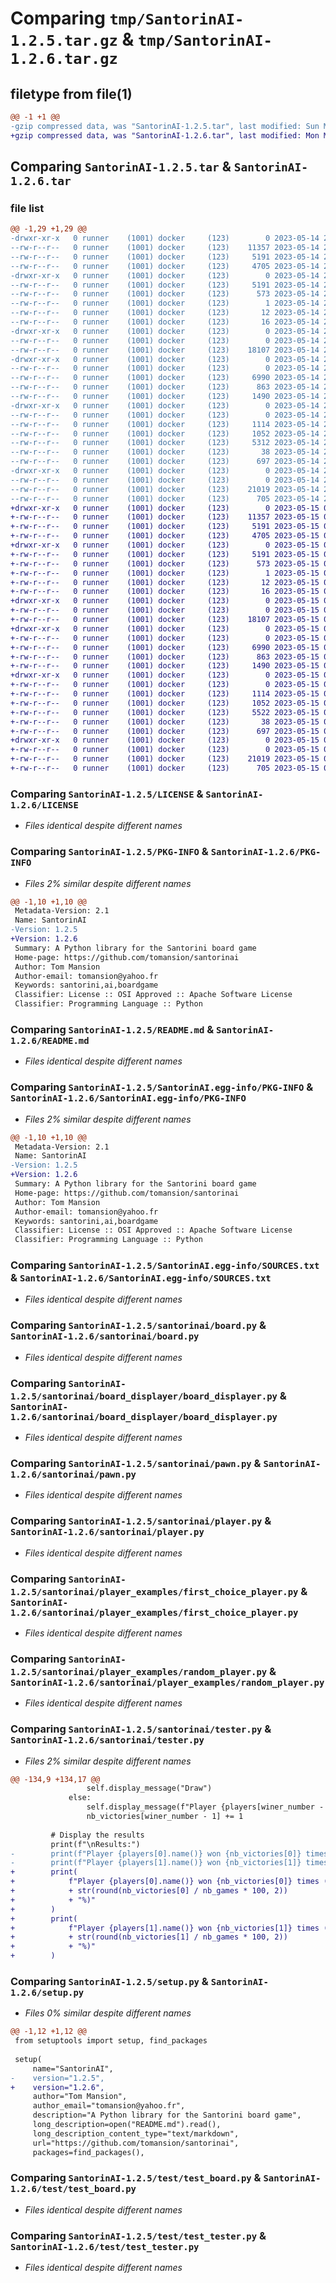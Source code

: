 # Comparing `tmp/SantorinAI-1.2.5.tar.gz` & `tmp/SantorinAI-1.2.6.tar.gz`

## filetype from file(1)

```diff
@@ -1 +1 @@
-gzip compressed data, was "SantorinAI-1.2.5.tar", last modified: Sun May 14 21:07:07 2023, max compression
+gzip compressed data, was "SantorinAI-1.2.6.tar", last modified: Mon May 15 07:26:41 2023, max compression
```

## Comparing `SantorinAI-1.2.5.tar` & `SantorinAI-1.2.6.tar`

### file list

```diff
@@ -1,29 +1,29 @@
-drwxr-xr-x   0 runner    (1001) docker     (123)        0 2023-05-14 21:07:07.165980 SantorinAI-1.2.5/
--rw-r--r--   0 runner    (1001) docker     (123)    11357 2023-05-14 21:06:56.000000 SantorinAI-1.2.5/LICENSE
--rw-r--r--   0 runner    (1001) docker     (123)     5191 2023-05-14 21:07:07.165980 SantorinAI-1.2.5/PKG-INFO
--rw-r--r--   0 runner    (1001) docker     (123)     4705 2023-05-14 21:06:56.000000 SantorinAI-1.2.5/README.md
-drwxr-xr-x   0 runner    (1001) docker     (123)        0 2023-05-14 21:07:07.161980 SantorinAI-1.2.5/SantorinAI.egg-info/
--rw-r--r--   0 runner    (1001) docker     (123)     5191 2023-05-14 21:07:07.000000 SantorinAI-1.2.5/SantorinAI.egg-info/PKG-INFO
--rw-r--r--   0 runner    (1001) docker     (123)      573 2023-05-14 21:07:07.000000 SantorinAI-1.2.5/SantorinAI.egg-info/SOURCES.txt
--rw-r--r--   0 runner    (1001) docker     (123)        1 2023-05-14 21:07:07.000000 SantorinAI-1.2.5/SantorinAI.egg-info/dependency_links.txt
--rw-r--r--   0 runner    (1001) docker     (123)       12 2023-05-14 21:07:07.000000 SantorinAI-1.2.5/SantorinAI.egg-info/requires.txt
--rw-r--r--   0 runner    (1001) docker     (123)       16 2023-05-14 21:07:07.000000 SantorinAI-1.2.5/SantorinAI.egg-info/top_level.txt
-drwxr-xr-x   0 runner    (1001) docker     (123)        0 2023-05-14 21:07:07.161980 SantorinAI-1.2.5/santorinai/
--rw-r--r--   0 runner    (1001) docker     (123)        0 2023-05-14 21:06:56.000000 SantorinAI-1.2.5/santorinai/__init__.py
--rw-r--r--   0 runner    (1001) docker     (123)    18107 2023-05-14 21:06:56.000000 SantorinAI-1.2.5/santorinai/board.py
-drwxr-xr-x   0 runner    (1001) docker     (123)        0 2023-05-14 21:07:07.161980 SantorinAI-1.2.5/santorinai/board_displayer/
--rw-r--r--   0 runner    (1001) docker     (123)        0 2023-05-14 21:06:56.000000 SantorinAI-1.2.5/santorinai/board_displayer/__init__.py
--rw-r--r--   0 runner    (1001) docker     (123)     6990 2023-05-14 21:06:56.000000 SantorinAI-1.2.5/santorinai/board_displayer/board_displayer.py
--rw-r--r--   0 runner    (1001) docker     (123)      863 2023-05-14 21:06:56.000000 SantorinAI-1.2.5/santorinai/pawn.py
--rw-r--r--   0 runner    (1001) docker     (123)     1490 2023-05-14 21:06:56.000000 SantorinAI-1.2.5/santorinai/player.py
-drwxr-xr-x   0 runner    (1001) docker     (123)        0 2023-05-14 21:07:07.161980 SantorinAI-1.2.5/santorinai/player_examples/
--rw-r--r--   0 runner    (1001) docker     (123)        0 2023-05-14 21:06:56.000000 SantorinAI-1.2.5/santorinai/player_examples/__init__.py
--rw-r--r--   0 runner    (1001) docker     (123)     1114 2023-05-14 21:06:56.000000 SantorinAI-1.2.5/santorinai/player_examples/first_choice_player.py
--rw-r--r--   0 runner    (1001) docker     (123)     1052 2023-05-14 21:06:56.000000 SantorinAI-1.2.5/santorinai/player_examples/random_player.py
--rw-r--r--   0 runner    (1001) docker     (123)     5312 2023-05-14 21:06:56.000000 SantorinAI-1.2.5/santorinai/tester.py
--rw-r--r--   0 runner    (1001) docker     (123)       38 2023-05-14 21:07:07.165980 SantorinAI-1.2.5/setup.cfg
--rw-r--r--   0 runner    (1001) docker     (123)      697 2023-05-14 21:06:56.000000 SantorinAI-1.2.5/setup.py
-drwxr-xr-x   0 runner    (1001) docker     (123)        0 2023-05-14 21:07:07.165980 SantorinAI-1.2.5/test/
--rw-r--r--   0 runner    (1001) docker     (123)        0 2023-05-14 21:06:56.000000 SantorinAI-1.2.5/test/__init__.py
--rw-r--r--   0 runner    (1001) docker     (123)    21019 2023-05-14 21:06:56.000000 SantorinAI-1.2.5/test/test_board.py
--rw-r--r--   0 runner    (1001) docker     (123)      705 2023-05-14 21:06:56.000000 SantorinAI-1.2.5/test/test_tester.py
+drwxr-xr-x   0 runner    (1001) docker     (123)        0 2023-05-15 07:26:41.389600 SantorinAI-1.2.6/
+-rw-r--r--   0 runner    (1001) docker     (123)    11357 2023-05-15 07:26:30.000000 SantorinAI-1.2.6/LICENSE
+-rw-r--r--   0 runner    (1001) docker     (123)     5191 2023-05-15 07:26:41.389600 SantorinAI-1.2.6/PKG-INFO
+-rw-r--r--   0 runner    (1001) docker     (123)     4705 2023-05-15 07:26:30.000000 SantorinAI-1.2.6/README.md
+drwxr-xr-x   0 runner    (1001) docker     (123)        0 2023-05-15 07:26:41.389600 SantorinAI-1.2.6/SantorinAI.egg-info/
+-rw-r--r--   0 runner    (1001) docker     (123)     5191 2023-05-15 07:26:41.000000 SantorinAI-1.2.6/SantorinAI.egg-info/PKG-INFO
+-rw-r--r--   0 runner    (1001) docker     (123)      573 2023-05-15 07:26:41.000000 SantorinAI-1.2.6/SantorinAI.egg-info/SOURCES.txt
+-rw-r--r--   0 runner    (1001) docker     (123)        1 2023-05-15 07:26:41.000000 SantorinAI-1.2.6/SantorinAI.egg-info/dependency_links.txt
+-rw-r--r--   0 runner    (1001) docker     (123)       12 2023-05-15 07:26:41.000000 SantorinAI-1.2.6/SantorinAI.egg-info/requires.txt
+-rw-r--r--   0 runner    (1001) docker     (123)       16 2023-05-15 07:26:41.000000 SantorinAI-1.2.6/SantorinAI.egg-info/top_level.txt
+drwxr-xr-x   0 runner    (1001) docker     (123)        0 2023-05-15 07:26:41.389600 SantorinAI-1.2.6/santorinai/
+-rw-r--r--   0 runner    (1001) docker     (123)        0 2023-05-15 07:26:30.000000 SantorinAI-1.2.6/santorinai/__init__.py
+-rw-r--r--   0 runner    (1001) docker     (123)    18107 2023-05-15 07:26:30.000000 SantorinAI-1.2.6/santorinai/board.py
+drwxr-xr-x   0 runner    (1001) docker     (123)        0 2023-05-15 07:26:41.389600 SantorinAI-1.2.6/santorinai/board_displayer/
+-rw-r--r--   0 runner    (1001) docker     (123)        0 2023-05-15 07:26:30.000000 SantorinAI-1.2.6/santorinai/board_displayer/__init__.py
+-rw-r--r--   0 runner    (1001) docker     (123)     6990 2023-05-15 07:26:30.000000 SantorinAI-1.2.6/santorinai/board_displayer/board_displayer.py
+-rw-r--r--   0 runner    (1001) docker     (123)      863 2023-05-15 07:26:30.000000 SantorinAI-1.2.6/santorinai/pawn.py
+-rw-r--r--   0 runner    (1001) docker     (123)     1490 2023-05-15 07:26:30.000000 SantorinAI-1.2.6/santorinai/player.py
+drwxr-xr-x   0 runner    (1001) docker     (123)        0 2023-05-15 07:26:41.389600 SantorinAI-1.2.6/santorinai/player_examples/
+-rw-r--r--   0 runner    (1001) docker     (123)        0 2023-05-15 07:26:30.000000 SantorinAI-1.2.6/santorinai/player_examples/__init__.py
+-rw-r--r--   0 runner    (1001) docker     (123)     1114 2023-05-15 07:26:30.000000 SantorinAI-1.2.6/santorinai/player_examples/first_choice_player.py
+-rw-r--r--   0 runner    (1001) docker     (123)     1052 2023-05-15 07:26:30.000000 SantorinAI-1.2.6/santorinai/player_examples/random_player.py
+-rw-r--r--   0 runner    (1001) docker     (123)     5522 2023-05-15 07:26:30.000000 SantorinAI-1.2.6/santorinai/tester.py
+-rw-r--r--   0 runner    (1001) docker     (123)       38 2023-05-15 07:26:41.389600 SantorinAI-1.2.6/setup.cfg
+-rw-r--r--   0 runner    (1001) docker     (123)      697 2023-05-15 07:26:30.000000 SantorinAI-1.2.6/setup.py
+drwxr-xr-x   0 runner    (1001) docker     (123)        0 2023-05-15 07:26:41.389600 SantorinAI-1.2.6/test/
+-rw-r--r--   0 runner    (1001) docker     (123)        0 2023-05-15 07:26:30.000000 SantorinAI-1.2.6/test/__init__.py
+-rw-r--r--   0 runner    (1001) docker     (123)    21019 2023-05-15 07:26:30.000000 SantorinAI-1.2.6/test/test_board.py
+-rw-r--r--   0 runner    (1001) docker     (123)      705 2023-05-15 07:26:30.000000 SantorinAI-1.2.6/test/test_tester.py
```

### Comparing `SantorinAI-1.2.5/LICENSE` & `SantorinAI-1.2.6/LICENSE`

 * *Files identical despite different names*

### Comparing `SantorinAI-1.2.5/PKG-INFO` & `SantorinAI-1.2.6/PKG-INFO`

 * *Files 2% similar despite different names*

```diff
@@ -1,10 +1,10 @@
 Metadata-Version: 2.1
 Name: SantorinAI
-Version: 1.2.5
+Version: 1.2.6
 Summary: A Python library for the Santorini board game
 Home-page: https://github.com/tomansion/santorinai
 Author: Tom Mansion
 Author-email: tomansion@yahoo.fr
 Keywords: santorini,ai,boardgame
 Classifier: License :: OSI Approved :: Apache Software License
 Classifier: Programming Language :: Python
```

### Comparing `SantorinAI-1.2.5/README.md` & `SantorinAI-1.2.6/README.md`

 * *Files identical despite different names*

### Comparing `SantorinAI-1.2.5/SantorinAI.egg-info/PKG-INFO` & `SantorinAI-1.2.6/SantorinAI.egg-info/PKG-INFO`

 * *Files 2% similar despite different names*

```diff
@@ -1,10 +1,10 @@
 Metadata-Version: 2.1
 Name: SantorinAI
-Version: 1.2.5
+Version: 1.2.6
 Summary: A Python library for the Santorini board game
 Home-page: https://github.com/tomansion/santorinai
 Author: Tom Mansion
 Author-email: tomansion@yahoo.fr
 Keywords: santorini,ai,boardgame
 Classifier: License :: OSI Approved :: Apache Software License
 Classifier: Programming Language :: Python
```

### Comparing `SantorinAI-1.2.5/SantorinAI.egg-info/SOURCES.txt` & `SantorinAI-1.2.6/SantorinAI.egg-info/SOURCES.txt`

 * *Files identical despite different names*

### Comparing `SantorinAI-1.2.5/santorinai/board.py` & `SantorinAI-1.2.6/santorinai/board.py`

 * *Files identical despite different names*

### Comparing `SantorinAI-1.2.5/santorinai/board_displayer/board_displayer.py` & `SantorinAI-1.2.6/santorinai/board_displayer/board_displayer.py`

 * *Files identical despite different names*

### Comparing `SantorinAI-1.2.5/santorinai/pawn.py` & `SantorinAI-1.2.6/santorinai/pawn.py`

 * *Files identical despite different names*

### Comparing `SantorinAI-1.2.5/santorinai/player.py` & `SantorinAI-1.2.6/santorinai/player.py`

 * *Files identical despite different names*

### Comparing `SantorinAI-1.2.5/santorinai/player_examples/first_choice_player.py` & `SantorinAI-1.2.6/santorinai/player_examples/first_choice_player.py`

 * *Files identical despite different names*

### Comparing `SantorinAI-1.2.5/santorinai/player_examples/random_player.py` & `SantorinAI-1.2.6/santorinai/player_examples/random_player.py`

 * *Files identical despite different names*

### Comparing `SantorinAI-1.2.5/santorinai/tester.py` & `SantorinAI-1.2.6/santorinai/tester.py`

 * *Files 2% similar despite different names*

```diff
@@ -134,9 +134,17 @@
                 self.display_message("Draw")
             else:
                 self.display_message(f"Player {players[winer_number - 1].name()} wins!")
                 nb_victories[winer_number - 1] += 1
 
         # Display the results
         print(f"\nResults:")
-        print(f"Player {players[0].name()} won {nb_victories[0]} times")
-        print(f"Player {players[1].name()} won {nb_victories[1]} times")
+        print(
+            f"Player {players[0].name()} won {nb_victories[0]} times ("
+            + str(round(nb_victories[0] / nb_games * 100, 2))
+            + "%)"
+        )
+        print(
+            f"Player {players[1].name()} won {nb_victories[1]} times ("
+            + str(round(nb_victories[1] / nb_games * 100, 2))
+            + "%)"
+        )
```

### Comparing `SantorinAI-1.2.5/setup.py` & `SantorinAI-1.2.6/setup.py`

 * *Files 0% similar despite different names*

```diff
@@ -1,12 +1,12 @@
 from setuptools import setup, find_packages
 
 setup(
     name="SantorinAI",
-    version="1.2.5",
+    version="1.2.6",
     author="Tom Mansion",
     author_email="tomansion@yahoo.fr",
     description="A Python library for the Santorini board game",
     long_description=open("README.md").read(),
     long_description_content_type="text/markdown",
     url="https://github.com/tomansion/santorinai",
     packages=find_packages(),
```

### Comparing `SantorinAI-1.2.5/test/test_board.py` & `SantorinAI-1.2.6/test/test_board.py`

 * *Files identical despite different names*

### Comparing `SantorinAI-1.2.5/test/test_tester.py` & `SantorinAI-1.2.6/test/test_tester.py`

 * *Files identical despite different names*

